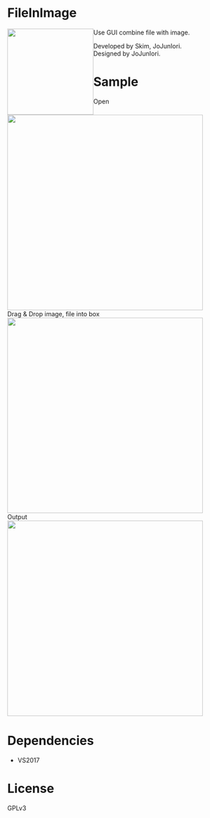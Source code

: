 # FileInImage

<img src="https://github.com/jojuniori/FileInImage/raw/master/icon.png" width="196px" style="float: left;">

Use GUI combine file with image.

Developed by Skim, JoJunIori.  
Designed by JoJunIori.

# Sample
Open  
<img src="https://github.com/jojuniori/FileInImage/blob/master/sample_open.png" width="445px">  
Drag & Drop image, file into box   
<img src="https://github.com/jojuniori/FileInImage/blob/master/sample_input.png" width="445px">  
Output  
<img src="https://github.com/jojuniori/FileInImage/blob/master/sample_output.png" width="445px">  


# Dependencies

* VS2017

# License

GPLv3
